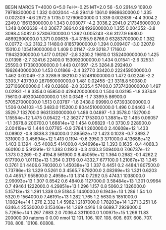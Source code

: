 BEGN
MARCS T=4000 G=5.0 FeH=-0.25 MT=2.0
                  56
-5.0 2914.9 1090.0 7978830000.0 1.332 0.002044 
-4.8 2941.9 1361.0 9988630000.0 1.335 0.002309 
-4.6 2972.5 1735.0 12790600000.0 1.339 0.002639 
-4.4 3004.2 2249.0 16613800000.0 1.343 0.003077 
-4.2 3036.2 2941.0 21734600000.0 1.348 0.003639 
-4.0 3067.7 3864.0 28492600000.0 1.355 0.004352 
-3.8 3098.4 5082.0 37306700000.0 1.362 0.005243 
-3.6 3127.9 6680.0 48692900000.0 1.371 0.00635 
-3.4 3155.9 8766.0 63283700000.0 1.382 0.00772 
-3.2 3182.3 11480.0 81857900000.0 1.394 0.009407 
-3.0 3207.0 15010.0 105419000000.0 1.409 0.01147 
-2.9 3218.7 17160.0 119432000000.0 1.417 0.01267 
-2.8 3230.2 19610.0 135240000000.0 1.425 0.01398 
-2.7 3241.6 22400.0 153092000000.0 1.434 0.01541 
-2.6 3253.1 25590.0 173303000000.0 1.443 0.01697 
-2.5 3264.8 29240.0 196264000000.0 1.453 0.01866 
-2.4 3277.0 33420.0 222459000000.0 1.462 0.02049 
-2.3 3289.9 38210.0 252481000000.0 1.472 0.02246 
-2.2 3303.7 43730.0 287060000000.0 1.481 0.02458 
-2.1 3318.8 50080.0 327106000000.0 1.49 0.02686 
-2.0 3335.4 57400.0 373742000000.0 1.497 0.02931 
-1.9 3354.0 65850.0 428420000000.0 1.504 0.03195 
-1.8 3374.9 75610.0 493004000000.0 1.51 0.0348 
-1.7 3399.5 86900.0 570527000000.0 1.513 0.03787 
-1.6 3438.0 99990.0 673933000000.0 1.506 0.04103 
-1.5 3483.0 115200.0 804451000000.0 1.496 0.04463 
-1.4 3529.7 132700.0 963133000000.0 1.486 0.04897 
-1.3 3578.0 152700.0 1.15554e+12 1.475 0.05422 
-1.2 3627.7 175300.0 1.3881e+12 1.465 0.06057 
-1.1 3678.8 200700.0 1.66814e+12 1.454 0.06829 
-1.0 3730.9 228900.0 2.00419e+12 1.444 0.07765 
-0.9 3784.1 260000.0 2.40608e+12 1.433 0.08902 
-0.8 3838.3 294000.0 2.88562e+12 1.423 0.1028 
-0.7 3893.7 331000.0 3.45694e+12 1.413 0.1194 
-0.6 3950.3 371000.0 4.13688e+12 1.403 0.1394 
-0.5 4008.5 414000.0 4.94696e+12 1.393 0.1635 
-0.4 4068.3 460100.0 5.91291e+12 1.383 0.1923 
-0.3 4130.3 509400.0 7.06737e+12 1.373 0.2269 
-0.2 4194.8 561900.0 8.45059e+12 1.364 0.2682 
-0.1 4262.2 617700.0 1.01113e+13 1.354 0.3176 
0.0 4332.7 677100.0 1.21067e+13 1.345 0.3761 
0.1 4406.6 740300.0 1.45038e+13 1.337 0.4451 
0.2 4484.1 807500.0 1.73786e+13 1.329 0.5261 
0.3 4565.7 879200.0 2.08269e+13 1.321 0.6203 
0.4 4651.7 955800.0 2.4958e+13 1.314 0.7292 
0.5 4743.1 1038000.0 2.99093e+13 1.307 0.8542 
0.6 4840.8 1127000.0 3.58484e+13 1.301 0.9964 
0.7 4946.1 1222000.0 4.29851e+13 1.296 1.157 
0.8 5060.2 1326000.0 5.15713e+13 1.291 1.338 
0.9 5184.5 1440000.0 6.1943e+13 1.286 1.54 
1.0 5320.9 1564000.0 7.46191e+13 1.282 1.765 
1.2 5630.5 1851000.0 1.10824e+14 1.276 2.332 
1.4 5982.1 2187000.0 1.78203e+14 1.271 3.251 
1.6 6346.4 2553000.0 3.15346e+14 1.269 4.916 
1.8 6699.7 2929000.0 5.7265e+14 1.267 7.683 
2.0 7036.4 3311000.0 1.00971e+15 1.266 11.83 
200000.00
natoms              0      0.00
nmol          12
          101.         106.       107.      108.         606.        607.        608.
          707.         708.       808.    10108.       60808.
